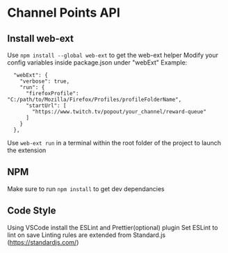 # Channel Points API

## Install web-ext
Use `npm install --global web-ext` to get the web-ext helper
Modify your config variables inside package.json under "webExt"
Example:
```
  "webExt": {
    "verbose": true,
    "run": {
      "firefoxProfile": "C:/path/to/Mozilla/Firefox/Profiles/profileFolderName",
      "startUrl": [
        "https://www.twitch.tv/popout/your_channel/reward-queue"
      ]
    }
  },
```
Use `web-ext run` in a terminal within the root folder of the project to launch the extension

## NPM
Make sure to run `npm install` to get dev dependancies

## Code Style
Using VSCode install the ESLint and Prettier(optional) plugin
Set ESLint to lint on save
Linting rules are extended from Standard.js (https://standardjs.com/)
